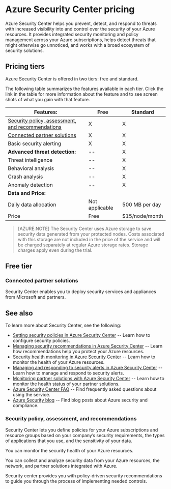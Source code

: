 <properties
   pageTitle="Security Center pricing | Microsoft Azure"
   description="This article provides information on pricing for Azure Security Center."
   services="security-center"
   documentationCenter="na"
   authors="TerryLanfear"
   manager="MBaldwin"
   editor=""/>

<tags
   ms.service="security-center"
   ms.devlang="na"
   ms.topic="article"
   ms.tgt_pltfrm="na"
   ms.workload="na"
   ms.date="10/01/2016"
   ms.author="terrylan"/>

# Azure Security Center pricing

Azure Security Center helps you prevent, detect, and respond to threats with increased visibility into and control over the security of your Azure resources. It provides integrated security monitoring and policy management across your Azure subscriptions, helps detect threats that might otherwise go unnoticed, and works with a broad ecosystem of security solutions.

## Pricing tiers

Azure Security Center is offered in two tiers: free and standard.

The following table summarizes the features available in each tier.  Click the link in the table for more information about the feature and to see screen shots of what you gain with that feature.

| **Features:** | Free | Standard |
|-----|-----|-----|
| [Security policy, assessment, and recommendations](#security-policy,-assessment,-and-recommendations) | X | X |
| [Connected partner solutions](#connected-partner-solutions) | X | X |
| Basic security alerting | X | X |
| **Advanced threat detection:** | -- | X |
|     Threat intelligence | -- | X |
|     Behavioral analysis | -- | X |
|     Crash analysis | -- | X |
|     Anomaly detection | -- | X |
| **Data and Price:** | | |
| Daily data allocation | Not applicable | 500 MB per day |
| Price | Free | $15/node/month |

> [AZURE.NOTE] The Security Center uses Azure storage to save security data generated from your protected nodes. Costs associated with this storage are not included in the price of the service and will be charged separately at regular Azure storage rates. Storage charges apply even during the trial.

## Free tier

### Connected partner solutions

Security Center enables you to deploy security services and appliances from Microsoft and partners.

## See also

To learn more about Security Center, see the following:

- [Setting security policies in Azure Security Center](security-center-policies.md) -- Learn how to configure security policies.
- [Managing security recommendations in Azure Security Center](security-center-recommendations.md) -- Learn how recommendations help you protect your Azure resources.
- [Security health monitoring in Azure Security Center](security-center-monitoring.md) -- Learn how to monitor the health of your Azure resources.
- [Managing and responding to security alerts in Azure Security Center](security-center-managing-and-responding-alerts.md) -- Learn how to manage and respond to security alerts.
- [Monitoring partner solutions with Azure Security Center](security-center-partner-solutions.md) -- Learn how to monitor the health status of your partner solutions.
- [Azure Security Center FAQ](security-center-faq.md) -- Find frequently asked questions about using the service.
- [Azure Security blog](http://blogs.msdn.com/b/azuresecurity/) -- Find blog posts about Azure security and compliance.

### Security policy, assessment, and recommendations

Security Center lets you define policies for your Azure subscriptions and resource groups based on your company’s security requirements, the types of applications that you use, and the sensitivity of your data.

You can monitor the security health of your Azure resources.

You can collect and analyze security data from your Azure resources, the network, and partner solutions integrated with Azure.

Security center provides you with policy-driven security recommendations to guide you through the process of implementing needed controls.
